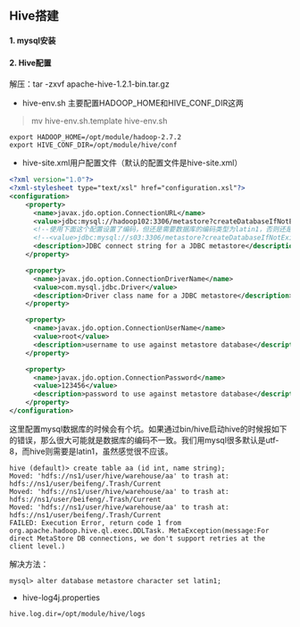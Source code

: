 ## Hive搭建

#### 1. mysql安装


#### 2. Hive配置
解压：tar -zxvf apache-hive-1.2.1-bin.tar.gz

- hive-env.sh
主要配置HADOOP_HOME和HIVE_CONF_DIR这两
> mv hive-env.sh.template hive-env.sh
```
export HADOOP_HOME=/opt/module/hadoop-2.7.2
export HIVE_CONF_DIR=/opt/module/hive/conf
```

- hive-site.xml用户配置文件（默认的配置文件是hive-site.xml）
```xml
<?xml version="1.0"?>
<?xml-stylesheet type="text/xsl" href="configuration.xsl"?>
<configuration>
	<property>
	  <name>javax.jdo.option.ConnectionURL</name>
	  <value>jdbc:mysql://hadoop102:3306/metastore?createDatabaseIfNotExist=true</value>
	  <!--使用下面这个配置设置了编码，但还是需要数据库的编码类型为latin1，否则还是会无法建表-->
	  <!--<value>jdbc:mysql://s03:3306/metastore?createDatabaseIfNotExist=true&amp;useUnicode=true&amp;characterEncoding=UTF-8</value>-->
	  <description>JDBC connect string for a JDBC metastore</description>
	</property>

	<property>
	  <name>javax.jdo.option.ConnectionDriverName</name>
	  <value>com.mysql.jdbc.Driver</value>
	  <description>Driver class name for a JDBC metastore</description>
	</property>

	<property>
	  <name>javax.jdo.option.ConnectionUserName</name>
	  <value>root</value>
	  <description>username to use against metastore database</description>
	</property>

	<property>
	  <name>javax.jdo.option.ConnectionPassword</name>
	  <value>123456</value>
	  <description>password to use against metastore database</description>
	</property>
</configuration>
```
这里配置mysql数据库的时候会有个坑。如果通过bin/hive启动hive的时候报如下的错误，那么很大可能就是数据库的编码不一致。我们用mysql很多默认是utf-8，而hive则需要是latin1，虽然感觉很不应该。

```
hive (default)> create table aa (id int, name string);
Moved: 'hdfs://ns1/user/hive/warehouse/aa' to trash at: hdfs://ns1/user/beifeng/.Trash/Current
Moved: 'hdfs://ns1/user/hive/warehouse/aa' to trash at: hdfs://ns1/user/beifeng/.Trash/Current
Moved: 'hdfs://ns1/user/hive/warehouse/aa' to trash at: hdfs://ns1/user/beifeng/.Trash/Current
FAILED: Execution Error, return code 1 from org.apache.hadoop.hive.ql.exec.DDLTask. MetaException(message:For direct MetaStore DB connections, we don't support retries at the client level.)
```

解决方法：
```
mysql> alter database metastore character set latin1;
```

- hive-log4j.properties
```
hive.log.dir=/opt/module/hive/logs
```